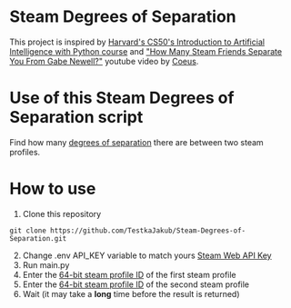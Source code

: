 # Steam Degrees of Separation
This project is inspired by [Harvard's CS50's Introduction to Artificial Intelligence with Python course](https://pll.harvard.edu/course/cs50s-introduction-artificial-intelligence-python) and ["How Many Steam Friends Separate You From Gabe Newell?"](https://www.youtube.com/watch?v=ZokhvNPmNzs) youtube video by [Coeus](https://www.youtube.com/@CoeusYT).

# Use of this Steam Degrees of Separation script
Find how many [degrees of separation](https://en.wikipedia.org/wiki/Six_degrees_of_separation) there are between two steam profiles.

# How to use
1. Clone this repository
```
git clone https://github.com/TestkaJakub/Steam-Degrees-of-Separation.git
```
2. Change .env API_KEY variable to match yours [Steam Web API Key](https://steamcommunity.com/dev)
3. Run main.py
4. Enter the [64-bit steam profile ID](https://steamcommunity.com/discussions/forum/1/364039785160857002) of the first steam profile
5. Enter the [64-bit steam profile ID](https://steamcommunity.com/discussions/forum/1/364039785160857002) of the second steam profile
6. Wait (it may take a **long** time before the result is returned)
